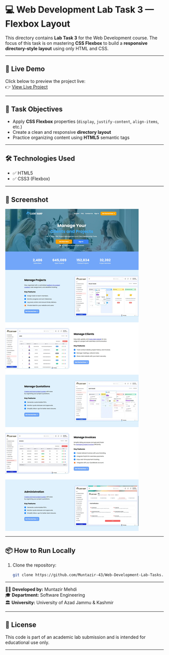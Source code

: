 # 💻 Web Development Lab Task 3 — Flexbox Layout

This directory contains **Lab Task 3** for the Web Development course. The focus of this task is on mastering **CSS Flexbox** to build a **responsive directory-style layout** using only HTML and CSS.

---

## 🔗 Live Demo

Click below to preview the project live:  
👉 [View Live Project](https://muntazir-43.github.io/Web-Development-Lab-Tasks/Lab%20Task%203/index.html)

---

## 🎯 Task Objectives

- Apply **CSS Flexbox** properties (`display`, `justify-content`, `align-items`, etc.)
- Create a clean and responsive **directory layout**
- Practice organizing content using **HTML5** semantic tags

---

## 🛠 Technologies Used

- ✅ HTML5  
- ✅ CSS3 (Flexbox)

---

## 📸 Screenshot

![Preview Screenshot](https://github.com/Muntazir-43/Web-Development-Lab-Tasks/blob/main/Lab%20Task%2003/Assets/Client%20Ramp.jpeg?raw=true)

---

## 📦 How to Run Locally

1. Clone the repository:
   ```bash
   git clone https://github.com/Muntazir-43/Web-Development-Lab-Tasks.git
   ```
---

🧑‍💻 **Developed by:** Muntazir Mehdi  
🎓 **Department:** Software Engineering  
🏛️ **University:** University of Azad Jammu & Kashmir

---

## 📃 License

This code is part of an academic lab submission and is intended for educational use only.

---



